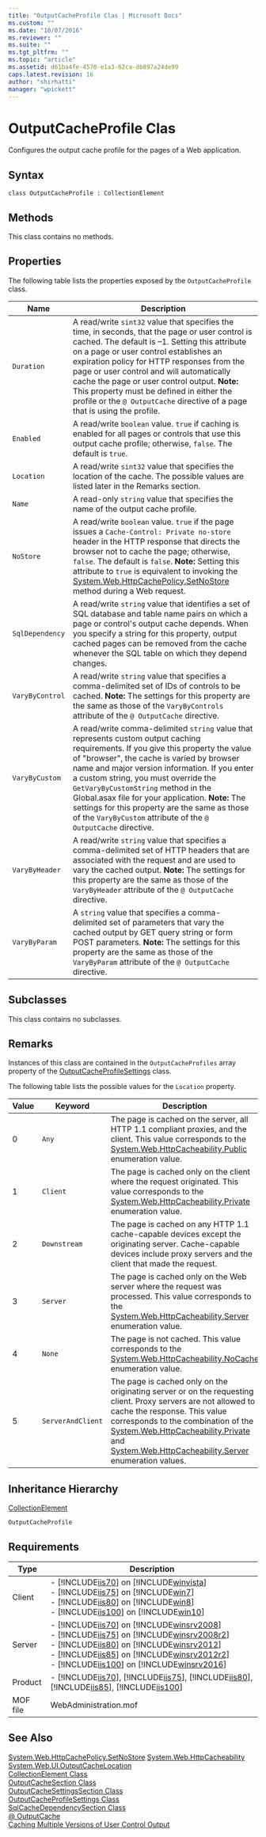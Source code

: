 ```yaml
---
title: "OutputCacheProfile Clas | Microsoft Docs"
ms.custom: ""
ms.date: "10/07/2016"
ms.reviewer: ""
ms.suite: ""
ms.tgt_pltfrm: ""
ms.topic: "article"
ms.assetid: d61ba4fe-4570-e1a3-62ca-db897a24de99
caps.latest.revision: 16
author: "shirhatti"
manager: "wpickett"
---
```

# OutputCacheProfile Clas
Configures the output cache profile for the pages of a Web application.  
  
## Syntax  
  
```vbs  
class OutputCacheProfile : CollectionElement  
```  
  
## Methods  
 This class contains no methods.  
  
## Properties  
 The following table lists the properties exposed by the `OutputCacheProfile` class.  
  
|Name|Description|  
|----------|-----------------|  
|`Duration`|A read/write `sint32` value that specifies the time, in seconds, that the page or user control is cached. The default is –1. Setting this attribute on a page or user control establishes an expiration policy for HTTP responses from the page or user control and will automatically cache the page or user control output. **Note:**  This property must be defined in either the profile or the `@ OutputCache` directive of a page that is using the profile.|  
|`Enabled`|A read/write `boolean` value. `true` if caching is enabled for all pages or controls that use this output cache profile; otherwise, `false`. The default is `true`.|  
|`Location`|A read/write `sint32` value that specifies the location of the cache. The possible values are listed later in the Remarks section.|  
|`Name`|A read-only `string` value that specifies the name of the output cache profile.|  
|`NoStore`|A read/write `boolean` value. `true` if the page issues a `Cache-Control: Private no-store` header in the HTTP response that directs the browser not to cache the page; otherwise, `false`. The default is `false`. **Note:**  Setting this attribute to `true` is equivalent to invoking the [System.Web.HttpCachePolicy.SetNoStore](/dotnet/api/system.web.httpcachepolicy.setnostore?view=netframework-4.7.2) method during a Web request.|  
|`SqlDependency`|A read/write `string` value that identifies a set of SQL database and table name pairs on which a page or control's output cache depends. When you specify a string for this property, output cached pages can be removed from the cache whenever the SQL table on which they depend changes.|  
|`VaryByControl`|A read/write `string` value that specifies a comma-delimited set of IDs of controls to be cached. **Note:**  The settings for this property are the same as those of the `VaryByControls` attribute of the `@ OutputCache` directive.|  
|`VaryByCustom`|A read/write comma-delimited `string` value that represents custom output caching requirements. If you give this property the value of "browser", the cache is varied by browser name and major version information. If you enter a custom string, you must override the `GetVaryByCustomString` method in the Global.asax file for your application. **Note:**  The settings for this property are the same as those of the `VaryByCustom` attribute of the `@ OutputCache` directive.|  
|`VaryByHeader`|A read/write `string` value that specifies a comma-delimited set of HTTP headers that are associated with the request and are used to vary the cached output. **Note:**  The settings for this property are the same as those of the `VaryByHeader` attribute of the `@ OutputCache` directive.|  
|`VaryByParam`|A `string` value that specifies a comma-delimited set of parameters that vary the cached output by GET query string or form POST parameters. **Note:**  The settings for this property are the same as those of the `VaryByParam` attribute of the `@ OutputCache` directive.|  
  
## Subclasses  
 This class contains no subclasses.  
  
## Remarks  
 Instances of this class are contained in the `OutputCacheProfiles` array property of the [OutputCacheProfileSettings](../wmi-provider/outputcacheprofilesettings-class.md) class.  
  
 The following table lists the possible values for the `Location` property.  
  
|Value|Keyword|Description|  
|-----------|-------------|-----------------|  
|0|`Any`|The page is cached on the server, all HTTP 1.1 compliant proxies, and the client. This value corresponds to the [System.Web.HttpCacheability.Public](/dotnet/api/system.web.httpcacheability?view=netframework-4.7.2) enumeration value.|  
|1|`Client`|The page is cached only on the client where the request originated. This value corresponds to the [System.Web.HttpCacheability.Private](/dotnet/api/system.web.httpcacheability?view=netframework-4.7.2) enumeration value.|  
|2|`Downstream`|The page is cached on any HTTP 1.1 cache-capable devices except the originating server. Cache-capable devices include proxy servers and the client that made the request.|  
|3|`Server`|The page is cached only on the Web server where the request was processed. This value corresponds to the [System.Web.HttpCacheability.Server](/dotnet/api/system.web.httpcacheability?view=netframework-4.7.2) enumeration value.|  
|4|`None`|The page is not cached. This value corresponds to the [System.Web.HttpCacheability.NoCache](/dotnet/api/system.web.httpcacheability?view=netframework-4.7.2) enumeration value.|  
|5|`ServerAndClient`|The page is cached only on the originating server or on the requesting client. Proxy servers are not allowed to cache the response. This value corresponds to the combination of the [System.Web.HttpCacheability.Private](/dotnet/api/system.web.httpcacheability?view=netframework-4.7.2) and [System.Web.HttpCacheability.Server](/dotnet/api/system.web.httpcacheability?view=netframework-4.7.2) enumeration values.|  
  
## Inheritance Hierarchy  
 [CollectionElement](../wmi-provider/collectionelement-class.md)  
  
 `OutputCacheProfile`  
  
## Requirements  
  
|Type|Description|  
|----------|-----------------|  
|Client|-   [!INCLUDE[iis70](../wmi-provider/includes/iis70-md.md)] on [!INCLUDE[winvista](../wmi-provider/includes/winvista-md.md)]<br />-   [!INCLUDE[iis75](../wmi-provider/includes/iis75-md.md)] on [!INCLUDE[win7](../wmi-provider/includes/win7-md.md)]<br />-   [!INCLUDE[iis80](../wmi-provider/includes/iis80-md.md)] on [!INCLUDE[win8](../wmi-provider/includes/win8-md.md)]<br />-   [!INCLUDE[iis100](../wmi-provider/includes/iis100-md.md)] on [!INCLUDE[win10](../wmi-provider/includes/win10-md.md)]|  
|Server|-   [!INCLUDE[iis70](../wmi-provider/includes/iis70-md.md)] on [!INCLUDE[winsrv2008](../wmi-provider/includes/winsrv2008-md.md)]<br />-   [!INCLUDE[iis75](../wmi-provider/includes/iis75-md.md)] on [!INCLUDE[winsrv2008r2](../wmi-provider/includes/winsrv2008r2-md.md)]<br />-   [!INCLUDE[iis80](../wmi-provider/includes/iis80-md.md)] on [!INCLUDE[winsrv2012](../wmi-provider/includes/winsrv2012-md.md)]<br />-   [!INCLUDE[iis85](../wmi-provider/includes/iis85-md.md)] on [!INCLUDE[winsrv2012r2](../wmi-provider/includes/winsrv2012r2-md.md)]<br />-   [!INCLUDE[iis100](../wmi-provider/includes/iis100-md.md)] on [!INCLUDE[winsrv2016](../wmi-provider/includes/winsrv2016-md.md)]|  
|Product|-   [!INCLUDE[iis70](../wmi-provider/includes/iis70-md.md)], [!INCLUDE[iis75](../wmi-provider/includes/iis75-md.md)], [!INCLUDE[iis80](../wmi-provider/includes/iis80-md.md)], [!INCLUDE[iis85](../wmi-provider/includes/iis85-md.md)], [!INCLUDE[iis100](../wmi-provider/includes/iis100-md.md)]|  
|MOF file|WebAdministration.mof|  
  
## See Also  
 [System.Web.HttpCachePolicy.SetNoStore](/dotnet/api/system.web.httpcachepolicy.setnostore?view=netframework-4.7.2) 
 [System.Web.HttpCacheability](/dotnet/api/system.web.httpcacheability?view=netframework-4.7.2)
 [System.Web.UI.OutputCacheLocation](/dotnet/api/system.web.configuration.outputcacheprofile.location?view=netframework-4.7.2)   
 [CollectionElement Class](../wmi-provider/collectionelement-class.md)   
 [OutputCacheSection Class](../wmi-provider/outputcachesection-class.md)   
 [OutputCacheSettingsSection Class](../wmi-provider/outputcachesettingssection-class.md)   
 [OutputCacheProfileSettings Class](../wmi-provider/outputcacheprofilesettings-class.md)   
 [SqlCacheDependencySection Class](../wmi-provider/sqlcachedependencysection-class.md)   
 [@ OutputCache](http://go.microsoft.com/fwlink/?LinkId=69307)   
 [Caching Multiple Versions of User Control Output](http://go.microsoft.com/fwlink/?LinkId=69308)